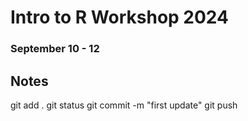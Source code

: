# Intro to R Workshop 2024
### September 10 - 12

## Notes

git add .
git status
git commit -m "first update"
git push